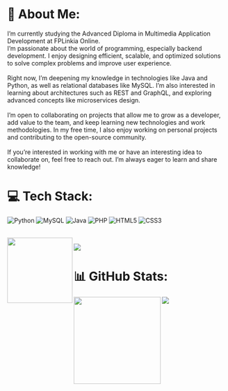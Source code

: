 # 💫 About Me:
I’m currently studying the Advanced Diploma in Multimedia Application Development at FPLinkia Online.<br>I’m passionate about the world of programming, especially backend development. I enjoy designing efficient, scalable, and optimized solutions to solve complex problems and improve user experience.<br><br>Right now, I’m deepening my knowledge in technologies like Java and Python, as well as relational databases like MySQL. I’m also interested in learning about architectures such as REST and GraphQL, and exploring advanced concepts like microservices design.<br><br>I’m open to collaborating on projects that allow me to grow as a developer, add value to the team, and keep learning new technologies and work methodologies. In my free time, I also enjoy working on personal projects and contributing to the open-source community.<br><br>If you’re interested in working with me or have an interesting idea to collaborate on, feel free to reach out. I’m always eager to learn and share knowledge!

# 💻 Tech Stack:
![Python](https://img.shields.io/badge/python-3670A0?style=for-the-badge&logo=python&logoColor=ffdd54) 
![MySQL](https://img.shields.io/badge/mysql-4479A1.svg?style=for-the-badge&logo=mysql&logoColor=white) 
![Java](https://img.shields.io/badge/java-%23ED8B00.svg?style=for-the-badge&logo=openjdk&logoColor=white)
![PHP](https://img.shields.io/badge/php-777BB4?style=for-the-badge&logo=php&logoColor=white) 
![HTML5](https://img.shields.io/badge/html5-E34F26?style=for-the-badge&logo=html5&logoColor=white) 
![CSS3](https://img.shields.io/badge/css3-1572B6?style=for-the-badge&logo=css3&logoColor=white)

</br>

<img src="https://media0.giphy.com/media/v1.Y2lkPTc5MGI3NjExemd5bGt5Y2FvZTZ0OGxqOG8wcGtjaWpzc3BpeWJlanppNHptYnZwNiZlcD12MV9pbnRlcm5hbF9naWZfYnlfaWQmY3Q9cw/3oKIPn5EmNia9HSaTC/giphy.gif" align="left" width="150">

![](https://github-readme-stats.vercel.app/api/top-langs/?username=CoceraCia&theme=dracula&hide_border=false&include_all_commits=false&count_private=false&layout=compact)</br>


# 📊 GitHub Stats:
<img src="https://media.giphy.com/media/v1.Y2lkPWVjZjA1ZTQ3ZzZsanl1c2luOGlrOXhyd3A4Zm1zcHZsbjljcGlwcG1tdXM4NTA1ciZlcD12MV9zdGlja2Vyc19zZWFyY2gmY3Q9cw/iJsjsm6dhNPiQBvztq/giphy.gif" align="left" width="200">

![](https://github-readme-stats.vercel.app/api?username=CoceraCia&theme=dracula&hide_border=false&include_all_commits=false&count_private=false)

